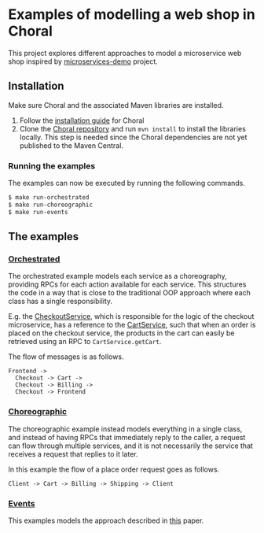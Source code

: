 # Examples of modelling a web shop in Choral

This project explores different approaches to model a microservice web shop inspired by [microservices-demo](https://github.com/GoogleCloudPlatform/microservices-demo/tree/main) project.

## Installation

Make sure Choral and the associated Maven libraries are installed.

1. Follow the [installation guide](https://www.choral-lang.org/install.html) for Choral
2. Clone the [Choral repository](https://github.com/choral-lang/choral) and run `mvn install` to install the libraries locally.
   This step is needed since the Choral dependencies are not yet published to the Maven Central.

### Running the examples

The examples can now be executed by running the following commands.

```sh
$ make run-orchestrated
$ make run-choreographic
$ make run-events
```

## The examples

### [Orchestrated](./src/main/java/webshop/orchestrated/)

The orchestrated example models each service as a choreography, providing RPCs for each action available for each service.
This structures the code in a way that is close to the traditional OOP approach where each class has a single responsibility.

E.g. the [CheckoutService](./src/main/java/webshop/orchestrated/checkout/CheckoutService.ch), which is responsible for the logic of the checkout microservice, has a reference to the [CartService](./src/main/java/webshop/orchestrated/cart/CartService.ch),
such that when an order is placed on the checkout service, the products in the cart can easily be retrieved using an RPC to `CartService.getCart`.

The flow of messages is as follows.

```
Frontend ->
  Checkout -> Cart ->
  Checkout -> Billing ->
  Checkout -> Frontend
```

### [Choreographic](./src/main/java/webshop/choreographic/)

The choreographic example instead models everything in a single class, and instead of having RPCs that immediately reply to the caller, a request can flow through multiple services, and it is not necessarily the service that receives a request that replies to it later.

In this example the flow of a place order request goes as follows.

```
Client -> Cart -> Billing -> Shipping -> Client
```

### [Events](./src/main/java/webshop/events/)

This examples models the approach described in [this](https://arxiv.org/pdf/2303.03983) paper.
